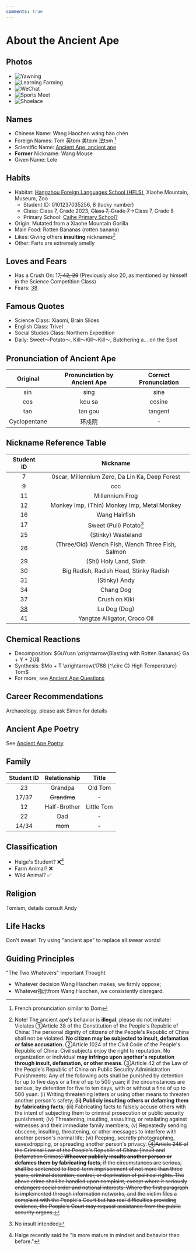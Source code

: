 ```yaml
---
comments: true
---
```


# About the Ancient Ape

## Photos

- ![Yawning](./files/about3.png)
- ![Learning Farming](./files/about1.png)
- ![WeChat](./files/about2.jpg)
- ![Sports Meet](./files/about4.png)
- ![Shoelace](./files/about6.png)

## Names

- Chinese Name: Wang Haochen wáng hào chén
- Foreign Names: Tom 英tɒm 美tɑːm 法tɔm [^1]
- Scientific Name: [Ancient Ape, ancient ape](./dictionary.md)
- **Former** Nickname: Wang Mouse
- Given Name: Lele

## Habits

- Habitat: [Hangzhou Foreign Languages School (HFLS)](./habitat.md), Xiaohe Mountain, Museum, Zoo
    - Student ID: 0101237035256, 8 (lucky number)
    - Class: Class 7, Grade 2023, ~~Class 7, Grade 7~~$\rightarrow$Class 7, Grade 8
    - Primary School: [Caihe Primary School?](./files/about5.jpg)
- Origin: Mutated from a Xiaohe Mountain Gorilla
- Main Food: Rotten Bananas (rotten banana)
- Likes: Giving others **insulting** nicknames[^2]
- Other: Farts are extremely smelly

## Loves and Fears

- Has a Crush On: 17<del>, 42, 29</del> (Previously also 20, as mentioned by himself in the Science Competition Class)
- Fears: [38](./the-first-heroic-person-who-fought-against-the-ancient-ape.md)

## Famous Quotes

- Science Class: Xiaomi, Brain Slices
- English Class: Trivel
- Social Studies Class: Northern Expedition
- Daily: Sweet～Potato～, Kill～Kill～Kill～, Butchering a... on the Spot

## Pronunciation of Ancient Ape

|Original|Pronunciation by Ancient Ape|Correct Pronunciation|
|:-:|:-:|:-:|
|$\sin$|sing|sine|
|$\cos$|kou sa|cosine|
|$\tan$|tan gou|tangent|
|Cyclopentane|环戍院|-|

## Nickname Reference Table

|Student ID|Nickname|
|:-:|:-:|
|7|0scar, Millennium Zero, Da Lin Ka, Deep Forest|
|9|ccc|
|11|Millennium Frog|
|12|Monkey Imp, (Thin) Monkey Imp, Metal Monkey|
|16|Wang Hairfish|
|17|Sweet (Pull) Potato[^3]|
|25|(Stinky) Wasteland|
|26|(Three/Old) Wench Fish, Wench Three Fish, Salmon|
|29|(Shi) Holy Land, Sloth|
|30|Big Radish, Radish Head, Stinky Radish|
|31|(Stinky) Andy|
|34|Chang Dog|
|37|Crush on Kiki|
|[38](./the-first-heroic-person-who-fought-against-the-ancient-ape.md)|Lu Dog (Dog)|
|41|Yangtze Alligator, Croco Oil|

## Chemical Reactions

- Decomposition: $GuYuan \xrightarrow{Blasting with Rotten Bananas} Ga + Y + 2U$
- Synthesis: $Mo + T \xrightarrow{1788 {^\circ C} High Temperature} Tom$
- For more, see [Ancient Ape Questions](./docs.md#_4)

## Career Recommendations

Archaeology, please ask Simon for details

## Ancient Ape Poetry

See [Ancient Ape Poetry](./docs.md#_2)

## Family

|Student ID|Relationship|Title|
|:-:|:-:|:-:|
|23|Grandpa|Old Tom|
|17/37|<del>Grandma</del>|-|
|12|Half-Brother|Little Tom|
|22|Dad|-|
|14/34|<del>mom</del>|-|

## Classification

- Haige's Student? :x:[^4]
- Farm Animal? :x:
- Wild Animal? :white_check_mark:

## Religion

Tomism, details consult Andy

## Life Hacks

Don't swear! Try using "ancient ape" to replace all swear words!

## Guiding Principles

"The Two Whatevers" Important Thought

- Whatever decision Wang Haochen makes, we firmly oppose;
- Whatever指示from Wang Haochen, we consistently disregard.

[^1]: French pronunciation similar to Dom
[^2]: Note! The ancient ape's behavior is **illegal**, please do not imitate! Violates ①Article 38 of the Constitution of the People's Republic of China: The personal dignity of citizens of the People's Republic of China shall not be violated. **No citizen may be subjected to insult, defamation or false accusation.**
②Article 1024 of the Civil Code of the People's Republic of China: Civil subjects enjoy the right to reputation. No organization or individual **may infringe upon another's reputation through insult, defamation, or other means**.
③Article 42 of the Law of the People's Republic of China on Public Security Administration Punishments: Any of the following acts shall be punished by detention for up to five days or a fine of up to 500 yuan; if the circumstances are serious, by detention for five to ten days, with or without a fine of up to 500 yuan: (i) Writing threatening letters or using other means to threaten another person's safety; **(ii) Publicly insulting others or defaming them by fabricating facts**; (iii) Fabricating facts to falsely accuse others with the intent of subjecting them to criminal prosecution or public security punishment; (iv) Threatening, insulting, assaulting, or retaliating against witnesses and their immediate family members; (v) Repeatedly sending obscene, insulting, threatening, or other messages to interfere with another person's normal life; (vi) Peeping, secretly photographing, eavesdropping, or spreading another person's privacy.
~~④Article 246 of the Criminal Law of the People's Republic of China: [Insult and Defamation Crimes] **Whoever publicly insults another person or defames them by fabricating facts**, if the circumstances are serious, shall be sentenced to fixed-term imprisonment of not more than three years, criminal detention, control, or deprivation of political rights. The above crime shall be handled upon complaint, except where it seriously endangers social order and national interests. Where the first paragraph is implemented through information networks, and the victim files a complaint with the People's Court but has real difficulties providing evidence, the People's Court may request assistance from the public security organs.~~
[^3]: No insult intended
[^4]: Haige recently said he "is more mature in mindset and behavior than before."